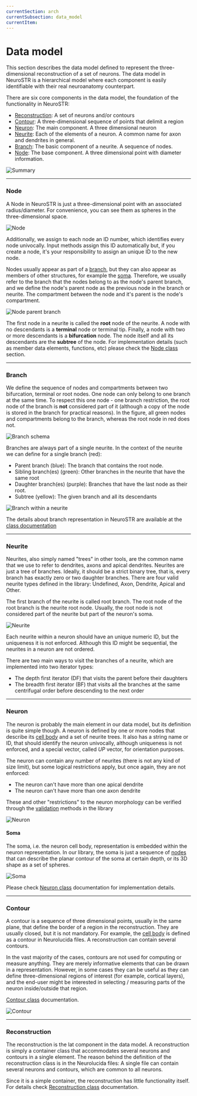 ```yaml
---
currentSection: arch
currentSubsection: data_model
currentItem:
---
```

# Data model

This section describes the data model defined to represent the three-dimensional reconstruction of a set of neurons. The data model in NeuroSTR is a hierarchical model where each component is easily identifiable with their real neuroanatomy counterpart.

There are six core components in the data model, the foundation of the functionality in NeuroSTR:

- [Reconstruction](#reconstruction): A set of neurons and/or contours
- [Contour](#contour): A three-dimensional sequence of points that delimit a region
- [Neuron](#neuron): The main component. A three dimensional neuron
- [Neurite](#neurite): Each of the elements of a neuron. A common name for axon and dendrites in general.
- [Branch](#branch): The basic component of a neurite. A sequence of nodes.
- [Node](#node): The base component. A three dimensional point with diameter information.


![Summary](summary.png "")

---

### Node <a id="node"></a>

A Node in NeuroSTR is just a three-dimensional point with an associated radius/diameter. For convenience, you can see them as spheres in the three-dimensional space.

![Node](node.png "3D node")

Additionally, we assign to each node an ID number, which identifies every node univocally. Input methods assign this ID automatically but, if you create a node, it's your responsibility to assign an unique ID to the new node.

Nodes usually appear as part of a [branch](#branch), but they can also appear as members of other structures, for example the [soma](#soma). Therefore, we usually refer to the branch that the nodes belong to as the node's parent branch, and we define the node's parent node as the previous node in the branch or neurite. The compartment between the node and it's parent is the node's compartment.

![Node parent branch](node_parent_branch.png "Node parent branch")

The first node in a neurite is called the **root** node of the neurite. A node with no descendants is a **terminal** node or terminal tip. Finally, a node with two or more descendants is a **bifurcation** node. The node itself and all its descendants are the **subtree** of the node. For implementation details (such as member data elements, functions, etc) please check the [Node class](classes/core.html#class_node) section.

---

### Branch <a id="branch"></a>

We define the sequence of nodes and compartments between two bifurcation, terminal or root nodes. One node can only belong to one branch at the same time. To respect this one node - one branch restriction, the root node of the branch  is **not** considered part of it (although a copy of the node is stored in the branch for practical reasons). In the figure, all green nodes and compartments belong to the branch, whereas the root node in red does not.

![Branch schema](branch_belongsnot.png "Branch parts")

Branches are always part of a single neurite. In the context of the neurite we can define for a single branch (red):
  - Parent branch (blue): The branch that contains the root node.
  - Sibling branch(es) (green): Other branches in the neurite that have the same root
  - Daughter branch(es) (purple): Branches that have the last node as their root.
  - Subtree (yellow): The given branch and all its descendants

![Branch within a neurite](branch_in_neurite.png "")

The details about branch representation in NeuroSTR are available at the [class documentation](classes/core.html#class_branch)

---

### Neurite <a id="neurite"></a>

Neurites, also simply named "trees" in other tools, are the common name that we use to refer to dendrites, axons and apical dendrites. Neurites are just a tree of branches. Ideally, it should be a strict binary tree, that is, every branch has exactly zero or two daughter branches. There are four valid neurite types defined in the library: Undefined, Axon, Dendrite, Apical and Other.

The first branch of the neurite is called root branch. The root node of the root branch is the neurite root node. Usually, the root node is not considered part of the neurite but part of the neuron's soma.

![Neurite](neurite_in_neuron.png "")

Each neurite within a neuron should have an unique numeric ID, but the uniqueness it is not enforced. Although this ID might be sequential, the neurites in a neuron are not ordered.

There are two main ways to visit the branches of a neurite, which are implemented into two iterator types:

- The depth first iterator (DF) that visits the parent before their daughters
- The breadth first iterator (BF) that visits all the branches at the same centrifugal order before descending to the next order

---

### Neuron <a id="neuron"></a>

The neuron is probably the main element in our data model, but its definition is quite simple though. A neuron is defined by one or more nodes that describe its [cell body](#soma) and a set of neurite trees. It also has a string name or ID, that should identify the neuron univocally, although uniqueness is not enforced, and a special vector, called *UP* vector, for orientation purposes.

The neuron can contain any number of neurites (there is not any kind of size limit), but some logical restrictions apply, but once again, they are not enforced:

- The neuron can't have more than one apical dendrite
- The neuron can't have more than one axon dendrite

These and other "restrictions" to the neuron morphology can be verified through the [validation](validation.html) methods in the library

![Neuron](neuron_draw.png "Neuron with four neurites")

#### Soma <a id="soma"></a>

The soma, i.e. the neuron cell body, representation is embedded within the neuron representation. In our library, the soma is just a sequence of [nodes](#node) that can describe the planar contour of the soma at certain depth, or its 3D shape as a set of spheres.

![Soma](soma.png "Soma")

Please check [Neuron class](classes/core.html#class_neuron) documentation for implementation details.

---

### Contour <a id="contour"></a>

A contour is a sequence of three dimensional points, usually in the same plane, that define the border of a region in the reconstruction. They are usually closed, but it is not mandatory. For example, the [cell body](#soma) is defined as a contour in Neurolucida files. A reconstruction can contain several contours.

In the vast majority of the cases, contours are not used for computing or measure anything. They are merely informative elements that can be drawn in a representation. However, in some cases they can be useful as they can define three-dimensional regions of interest (for example, cortical layers), and the end-user might be interested in selecting / measuring parts of the neuron inside/outside that region.

[Contour class](classes/core.html#class_contour) documentation.

![Contour](contour.png "")


---

### Reconstruction <a id="reconstruction"></a>

The reconstruction is the lat component in the data model. A reconstruction is simply a container class that accommodates several neurons and contours in a single element. The reason behind the definition of the reconstruction class is in the Neurolucida files: A single file can contain several neurons and contours, which are common to all neurons.

Since it is a simple container, the reconstruction has little functionality itself. For details check [Reconstruction class](classes/core.html#class_reconstruction) documentation.
